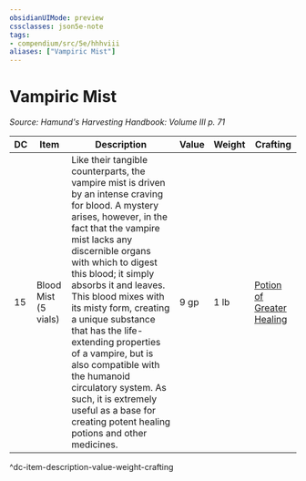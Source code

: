 ```yaml
---
obsidianUIMode: preview
cssclasses: json5e-note
tags:
- compendium/src/5e/hhhviii
aliases: ["Vampiric Mist"]
---
```

# Vampiric Mist
*Source: Hamund's Harvesting Handbook: Volume III p. 71* 

| DC | Item | Description | Value | Weight | Crafting |
|----|------|-------------|-------|--------|----------|
| 15 | Blood Mist (5 vials) | Like their tangible counterparts, the vampire mist is driven by an intense craving for blood. A mystery arises, however, in the fact that the vampire mist lacks any discernible organs with which to digest this blood; it simply absorbs it and leaves. This blood mixes with its misty form, creating a unique substance that has the life-extending properties of a vampire, but is also compatible with the humanoid circulatory system. As such, it is extremely useful as a base for creating potent healing potions and other medicines. | 9 gp | 1 lb | [Potion of Greater Healing](compendium/items/potion-of-greater-healing.md) |
^dc-item-description-value-weight-crafting